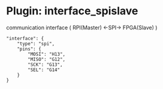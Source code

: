 # Plugin: interface_spislave

communication interface ( RPI(Master) <-SPI-> FPGA(Slave) )

```
"interface": {
    "type": "spi",
    "pins": {
        "MOSI": "H13",
        "MISO": "G12",
        "SCK": "G13",
        "SEL": "G14"
    }
}
```
